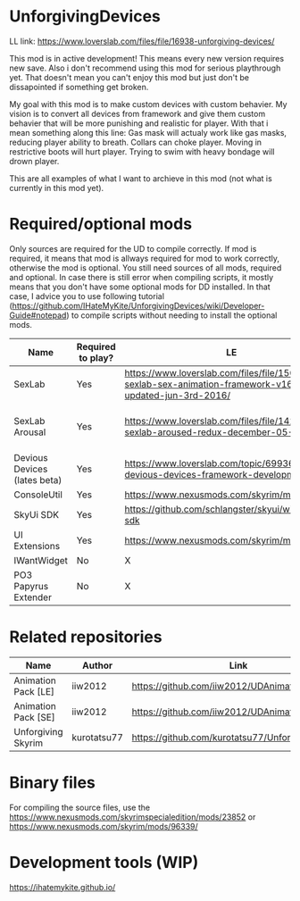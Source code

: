 # UnforgivingDevices
LL link: https://www.loverslab.com/files/file/16938-unforgiving-devices/

This mod is in active development! This means every new version requires new save. Also i don't recommend using this mod for serious playthrough yet. That doesn't mean you can't enjoy this mod but just don't be dissapointed if something get broken.

 
My goal with this mod is to make custom devices with custom behavier. My vision is to convert all devices from framework and give them custom behavier that will be more punishing and realistic for player. With that i mean something along this line: Gas mask will actualy work like gas masks, reducing player ability to breath. Collars can choke player. Moving in restrictive boots will hurt player. Trying to swim with heavy bondage will drown player.

This are all examples of what I want to archieve in this mod (not what is currently in this mod yet).

# Required/optional mods

Only sources are required for the UD to compile correctly. If mod is required, it means that mod is allways required for mod to work correctly, otherwise the mod is optional. You still need sources of all mods, required and optional. In case there is still error when compiling scripts, it mostly means that you don't have some optional mods for DD installed. In that case, I advice you to use following tutorial (https://github.com/IHateMyKite/UnforgivingDevices/wiki/Developer-Guide#notepad) to compile scripts without needing to install the optional mods.


| **Name**                     | **Required to play?** | **LE**                                                                                                    | **SE**                                                                                                                                                          |
|------------------------------|-----------------------|-----------------------------------------------------------------------------------------------------------|-----------------------------------------------------------------------------------------------------------------------------------------------------------------|
| SexLab                       | Yes                   | https://www.loverslab.com/files/file/150-skyrim-sexlab-sex-animation-framework-v162-updated-jun-3rd-2016/ | https://www.loverslab.com/files/file/20058-sexlab-se-sex-animation-framework-v165-110822/                                                                       |
| SexLab Arousal               | Yes                   | https://www.loverslab.com/files/file/1421-sexlab-aroused-redux-december-05-2016/                          | https://www.loverslab.com/files/file/5482-sexlab-aroused-redux-sse-version-29/ or https://www.loverslab.com/files/file/20867-osl-aroused-arousal-reborn-sse-ae/ |
| Devious Devices (lates beta) | Yes                   | https://www.loverslab.com/topic/69936-devious-devices-framework-developmentbeta                           | https://www.loverslab.com/topic/69936-devious-devices-framework-developmentbeta                                                                                 |
| ConsoleUtil                  | Yes                   | https://www.nexusmods.com/skyrim/mods/66257                                                               | https://www.nexusmods.com/skyrimspecialedition/mods/24858                                                                                                       |
| SkyUi SDK                    | Yes                   | https://github.com/schlangster/skyui/wiki#skyui-sdk                                                       | https://github.com/schlangster/skyui/wiki#skyui-sdk                                                                                                             |
| UI Extensions                | Yes                   | https://www.nexusmods.com/skyrim/mods/57046                                                               | https://www.nexusmods.com/skyrimspecialedition/mods/17561                                                                                                       |
| IWantWidget                  | No                    | X                                                                                                         | https://www.nexusmods.com/skyrimspecialedition/mods/36457                                                                                                       |
| PO3 Papyrus Extender         | No                    | X                                                                                                         | https://www.nexusmods.com/skyrimspecialedition/mods/22854                                                                                                       |

# Related repositories

| **Name**            | **Author**  | **Link**                                         |
|---------------------|-------------|--------------------------------------------------|
| Animation Pack [LE] | iiw2012     | https://github.com/iiw2012/UDAnimationsLE        |
| Animation Pack [SE] | iiw2012     | https://github.com/iiw2012/UDAnimationsSE        |
| Unforgiving Skyrim  | kurotatsu77 | https://github.com/kurotatsu77/UnforgivingSkyrim |

# Binary files

For compiling the source files, use the https://www.nexusmods.com/skyrimspecialedition/mods/23852 or https://www.nexusmods.com/skyrim/mods/96339/

# Development tools (WIP)
https://ihatemykite.github.io/
